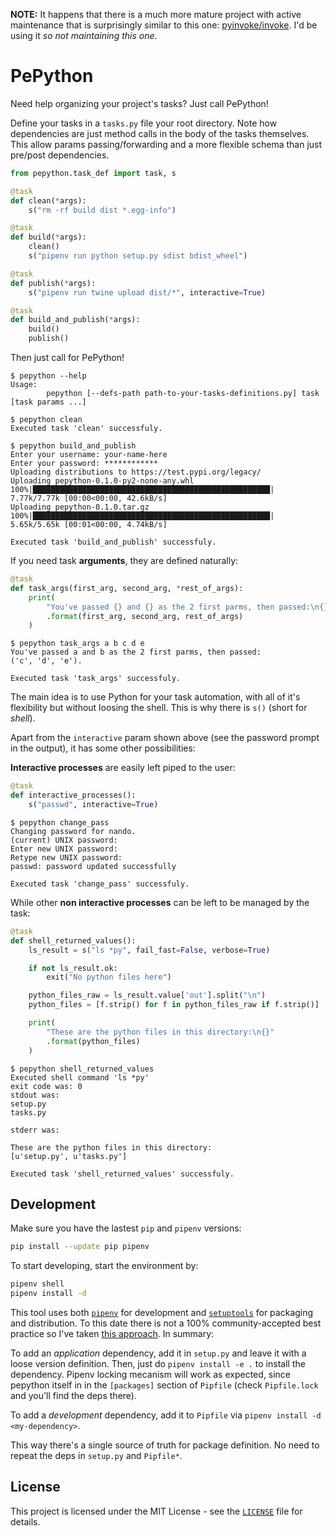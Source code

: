 **NOTE:** It happens that there is a much more mature project with active maintenance that is surprisingly similar to this one: [pyinvoke/invoke](https://github.com/pyinvoke/invoke). I'd be using it _so not maintaining this one_.

# PePython

Need help organizing your project's tasks? Just call PePython!

Define your tasks in a `tasks.py` file your root directory. Note how dependencies are just method calls in the body of the tasks themselves. This allow params passing/forwarding and a more flexible schema than just pre/post dependencies.

```python
from pepython.task_def import task, s

@task
def clean(*args):
    s("rm -rf build dist *.egg-info")

@task
def build(*args):
    clean()
    s("pipenv run python setup.py sdist bdist_wheel")

@task
def publish(*args):
    s("pipenv run twine upload dist/*", interactive=True)

@task
def build_and_publish(*args):
    build()
    publish()
```

Then just call for PePython!

```
$ pepython --help
Usage:
        pepython [--defs-path path-to-your-tasks-definitions.py] task [task params ...]

$ pepython clean
Executed task 'clean' successfuly.

$ pepython build_and_publish
Enter your username: your-name-here
Enter your password: ************
Uploading distributions to https://test.pypi.org/legacy/
Uploading pepython-0.1.0-py2-none-any.whl
100%|█████████████████████████████████████████████████████| 7.77k/7.77k [00:00<00:00, 42.6kB/s]
Uploading pepython-0.1.0.tar.gz
100%|█████████████████████████████████████████████████████| 5.65k/5.65k [00:01<00:00, 4.74kB/s]

Executed task 'build_and_publish' successfuly.
```

If you need task **arguments**, they are defined naturally:

```python
@task
def task_args(first_arg, second_arg, *rest_of_args):
    print(
        "You've passed {} and {} as the 2 first parms, then passed:\n{}."
        .format(first_arg, second_arg, rest_of_args)
    )
```

```
$ pepython task_args a b c d e
You've passed a and b as the 2 first parms, then passed:
('c', 'd', 'e').

Executed task 'task_args' successfuly.
```

The main idea is to use Python for your task automation, with all of it's flexibility but without loosing the shell. This is why there is `s()` (short for _shell_).

Apart from the `interactive` param shown above (see the password prompt in the output), it has some other possibilities:

**Interactive processes** are easily left piped to the user:

```python
@task
def interactive_processes():
    s("passwd", interactive=True)
```

```
$ pepython change_pass
Changing password for nando.
(current) UNIX password:
Enter new UNIX password:
Retype new UNIX password:
passwd: password updated successfully

Executed task 'change_pass' successfuly.
```

While other **non interactive processes** can be left to be managed by the task:

```python
@task
def shell_returned_values():
    ls_result = s("ls *py", fail_fast=False, verbose=True)

    if not ls_result.ok:
        exit("No python files here")

    python_files_raw = ls_result.value['out'].split("\n")
    python_files = [f.strip() for f in python_files_raw if f.strip()]

    print(
        "These are the python files in this directory:\n{}"
        .format(python_files)
    )
```

```
$ pepython shell_returned_values
Executed shell command 'ls *py'
exit code was: 0
stdout was:
setup.py
tasks.py

stderr was:

These are the python files in this directory:
[u'setup.py', u'tasks.py']

Executed task 'shell_returned_values' successfuly.
```

## Development

Make sure you have the lastest `pip` and `pipenv` versions:

```bash
pip install --update pip pipenv
```

To start developing, start the environment by:

```bash
pipenv shell
pipenv install -d
```

This tool uses both [`pipenv`](https://pipenv.readthedocs.io/) for development and [`setuptools`](https://setuptools.readthedocs.io/) for packaging and distribution. To this date there is not a 100% community-accepted best practice so I've taken [this approach](https://github.com/pypa/pipenv/issues/209#issuecomment-337409290). In summary:

To add an _application_ dependency, add it in `setup.py` and leave it with a loose version definition. Then, just do `pipenv install -e .` to install the dependency. Pipenv locking mecanism will work as expected, since pepython itself in in the `[packages]` section of `Pipfile` (check `Pipfile.lock` and you'll find the deps there).

To add a _development_ dependency, add it to `Pipfile` via `pipenv install -d <my-dependency>`.

This way there's a single source of truth for package definition. No need to repeat the deps in `setup.py` and `Pipfile*`.

## License

This project is licensed under the MIT License - see the [`LICENSE`](https://github.com/nandilugio/pepython/blob/master/LICENSE) file for details.

